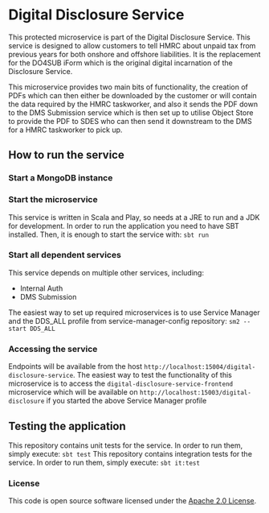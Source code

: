 
# Digital Disclosure Service

This protected microservice is part of the Digital Disclosure Service. This service is designed to allow customers to tell HMRC about unpaid tax from previous years for both onshore and offshore liabilities. It is the replacement for the DO4SUB iForm which is the original digital incarnation of the Disclosure Service.

This microservice provides two main bits of functionality, the creation of PDFs which can then either be downloaded by the customer or will contain the data required by the HMRC taskworker, and also it sends the PDF down to the DMS Submission service which is then set up to utilise Object Store to provide the PDF to SDES who can then send it downstream to the DMS for a HMRC taskworker to pick up.

## How to run the service

### Start a MongoDB instance

### Start the microservice
This service is written in Scala and Play, so needs at a JRE to run and a JDK for development. In order to run the application you need to have SBT installed. Then, it is enough to start the service with:
`sbt run`

### Start all dependent services
This service depends on multiple other services, including:
- Internal Auth
- DMS Submission

The easiest way to set up required microservices is to use Service Manager and the DDS_ALL profile from service-manager-config repository:
`sm2 --start DDS_ALL`

### Accessing the service
Endpoints will be available from the host `http://localhost:15004/digital-disclosure-service`. The easiest way to test the functionality of this microservice is to access the `digital-disclosure-service-frontend` microservice which will be available on `http://localhost:15003/digital-disclosure` if you started the above Service Manager profile

## Testing the application
This repository contains unit tests for the service. In order to run them, simply execute:
`sbt test`
This repository contains integration tests for the service. In order to run them, simply execute:
`sbt it:test`

### License

This code is open source software licensed under the [Apache 2.0 License]("http://www.apache.org/licenses/LICENSE-2.0.html").
